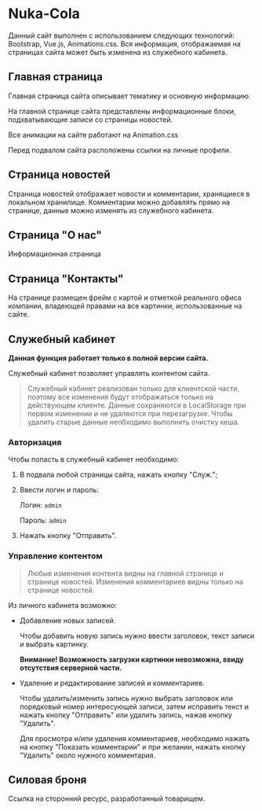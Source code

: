 # Nuka-Cola
Данный сайт выполнен с использованием следующих технологий: Bootstrap, Vue.js, Animations.css.
Вся информация, отображаемая на страницах сайта может быть изменена из служебного кабинета. 
## Главная страница
Главная страница сайта описывает тематику и основную информацию.

На главной странице сайта представлены информационные блоки, подхватывающие записи со страницы новостей. 

Все анимации на сайте работают на Animation.css

Перед подвалом сайта расположены ссылки на личные профили.

## Страница новостей
Страница новостей отображает новости и комментарии, хранящиеся в локальном хранилище. Комментарии можно добавлять прямо на странице, данные можно изменять из служебного кабинета.

## Страница "О нас"
Информационная страница

## Страница "Контакты"
На странице размещен фрейм с картой и отметкой реального офиса компании, владеющей правами на все картинки, использованные на сайте.

## Служебный кабинет
**Данная функция работает только в полной версии сайта.**

Служебный кабинет позволяет управлять контентом сайта. 
> Служебный кабинет реализован только для клиентской части, поэтому все изменения будут отображаться только на действующем клиенте. 
Данные сохраняются в LocalStorage при первом изменении и не удаляются при перезагрузке. 
Чтобы удалить старые данные необходимо выполнить очистку кеша.

### Авторизация
Чтобы попасть в служебный кабинет необходимо: 
1. В подвала любой страницы сайта, нажать кнопку "Служ.";
2. Ввести логин и пароль:
   
   Логин: `admin`
   
   Пароль: `admin`
   
3. Нажать кнопку "Отправить".

### Управление контентом
> Любые изменения контента видны на главной странице и странице новостей.
Изменения комментариев видны только на странице новостей.

Из личного кабинета возможно: 

- Добавление новых записей.

   Чтобы добавить новую запись нужно ввести заголовок, текст записи и выбрать картинку.

   **Внимание! Возможность загрузки картинки невозможна, ввиду отсутствия серверной части.**

- Удаление и редактирование записей и комментариев.

   Чтобы удалить/изменить запись нужно выбрать заголовок или порядковый номер интересующей записи, затем исправить текст и нажать кнопку "Отправить" или удалить запись, нажав кнопку "Удалить".
  
   Для просмотра и/или удаления комментариев, необходимо нажать на кнопку "Показать комментарии" и при желании, нажать кнопку "Удалить" около нужного комментария.
   
## Силовая броня
Ссылка на сторонний ресурс, разработанный товарищем.
